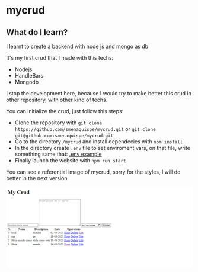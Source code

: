 # mycrud

## What do I learn?
I learnt to create a backend with node js and mongo as db

It's my first crud that I made with this techs:

- Nodejs
- HandleBars
- Mongodb

I stop the development here, because I would try to make better this crud in other repository, with other kind of techs.

You can initialize the crud, just follow this steps:

- Clone the repository with `git clone https://github.com/smenaquispe/mycrud.git` or `git clone git@github.com:smenaquispe/mycrud.git`
- Go to the directory `/mycrud` and install dependecies with `npm install`
- In the directory create `.env` file to set enviroment vars, on that file, write something same that: [.env example](https://github.com/smenaquispe/mycrud/blob/main/.env-example)
- Finally launch the website with `npm run start`

You can see a referential image of mycrud, sorry for the styles, I will do better in the next version

![alt text](https://github.com/smenaquispe/mycrud/blob/main/screenshot.PNG)
